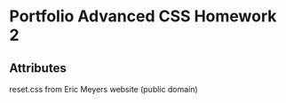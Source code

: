 # Portfolio Advanced CSS Homework 2

## Attributes
reset.css from Eric Meyers website (public domain)